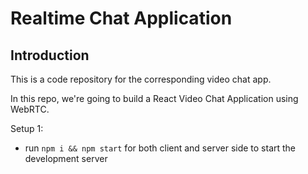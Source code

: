 # Realtime Chat Application



## Introduction
This is a code repository for the corresponding video chat app. 

In this repo, we're going to build a React Video Chat Application using WebRTC.

Setup 1:
- run ```npm i && npm start``` for both client and server side to start the development server
